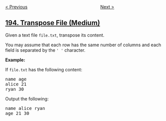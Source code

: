 <!--|This file generated by command(leetcode description); DO NOT EDIT.    |-->
<!--+----------------------------------------------------------------------+-->
<!--|@author    openset <openset.wang@gmail.com>                           |-->
<!--|@link      https://github.com/openset                                 |-->
<!--|@home      https://github.com/openset/leetcode                        |-->
<!--+----------------------------------------------------------------------+-->

[< Previous](../valid-phone-numbers "Valid Phone Numbers")
　　　　　　　　　　　　　　　　
[Next >](../tenth-line "Tenth Line")

## [194. Transpose File (Medium)](https://leetcode.com/problems/transpose-file "转置文件")

<p>Given a text file <code>file.txt</code>, transpose its content.</p>

<p>You may assume that each row has the same number of columns and each field is separated by the <code>&#39; &#39;</code> character.</p>

<p><strong>Example:</strong></p>

<p>If <code>file.txt</code> has the following content:</p>

<pre>
name age
alice 21
ryan 30
</pre>

<p>Output the following:</p>

<pre>
name alice ryan
age 21 30
</pre>

<p>&nbsp;</p>

